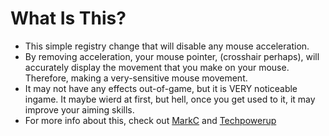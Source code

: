 # What Is This?
- This simple registry change that will disable any mouse acceleration.
- By removing acceleration, your mouse pointer, (crosshair perhaps), will accurately display the movement that you make on your mouse. Therefore, making a very-sensitive mouse movement. 
- It may not have any effects out-of-game, but it is VERY noticeable ingame. It maybe wierd at first, but hell, once you get used to it, it may improve your aiming skills.
- For more info about this, check out [MarkC](http://donewmouseaccel.blogspot.com/2010/03/markc-windows-7-mouse-acceleration-fix.html) and [Techpowerup](https://www.techpowerup.com/download/cpl-mouse-fix/)
